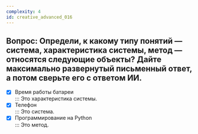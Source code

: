 ```yaml
---
complexity: 4
id: creative_advanced_016
---
```

## Вопрос: Определи, к какому типу понятий — система, характеристика системы, метод — относятся следующие объекты? Дайте максимально развернутый письменный ответ, а потом сверьте его с ответом ИИ.

- [x] Время работы батареи  
  ::: Это характеристика системы.  
- [x] Телефон  
  ::: Это система.  
- [x] Программирование на Python  
  ::: Это метод.
